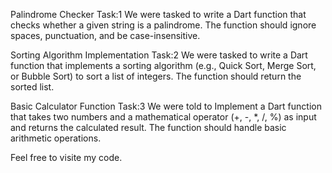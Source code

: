Palindrome Checker Task:1
We were tasked to write a Dart function that checks whether a given string is a palindrome.
The function should ignore spaces, punctuation, and be case-insensitive.

Sorting Algorithm Implementation Task:2
We were tasked to write a Dart function that implements a sorting algorithm (e.g., Quick Sort, Merge Sort, or Bubble Sort) to sort a list of integers.
The function should return the sorted list.

Basic Calculator Function Task:3
We were told to Implement a Dart function that takes two numbers and a mathematical operator (+, -, *, /, %) as input and returns the calculated result.
The function should handle basic arithmetic operations.

Feel free to visite my code.
